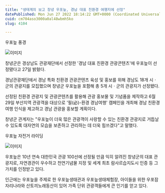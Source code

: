 ```yaml
---
title: "생태계의 보고 창녕 우포늪, 경남 대표 친환경 여행지에 선정"
datePublished: Mon Jun 27 2022 18:14:22 GMT+0000 (Coordinated Universal Time)
cuid: cm704aso3000a0al48wbmh5ko
slug: 4104

---
```



우포늪 풍경

![이미지](https://cdn.hashnode.com/res/hashnode/image/upload/v1739256303974/520974cc-01f3-4937-9ba0-1160a1bc187c.jpeg)

창녕군은 경상남도 관광재단에서 선정한 '경남 대표 친환경 관광콘텐츠'에 우포늪이 선정됐다고 27일 밝혔다.

경남관광재단에서 경남 특화 친환경 관광콘텐츠 육성 및 홍보를 위해 경남도 18개 시ㆍ군의 관광지를 모집했으며 창녕군 우포늪을 포함해 총 5개 시ㆍ군의 관광지가 선정됐다.

선정된 친환경 관광지 및 관광콘텐츠를 활용해 관광 홍보물 및 기념품을 제작하고 6월 29일 부산지역 관광객을 대상으로 '필(必)-환경 경남여행' 캠페인을 개최해 경남 친환경 여행 인식을 제고하고 경남 관광을 홍보할 계획이다.

창녕군 관계자는 "우포늪이 더욱 많은 관광객이 사랑할 수 있는 친환경 관광지로 거듭날 수 있도록 대자연의 모습을 보존하고 관리하는 데 더욱 힘쓰겠다"고 말했다.

우포늪 자전거 라이딩

![이미지](https://cdn.hashnode.com/res/hashnode/image/upload/v1739256306718/7c265faa-7bf2-4a6d-b1b2-c69c38437da6.jpeg)

우포늪은 10년 연속 대한민국 관광 100선에 선정될 만큼 익히 알려진 창녕군의 대표 관광지로, 자연경관이 우수하고 천연기념물 지정 및 세계 최초 람사르습지도시 인증 등 그 가치를 인정받고 있다.

인근에는 우포늪을 주제로 한 우포늪생태관과 우포늪생태체험장, 아이들을 위한 우포잠자리나라와 산토끼노래동산이 있어 가족 단위 관광객들에게 큰 인기를 얻고 있다.